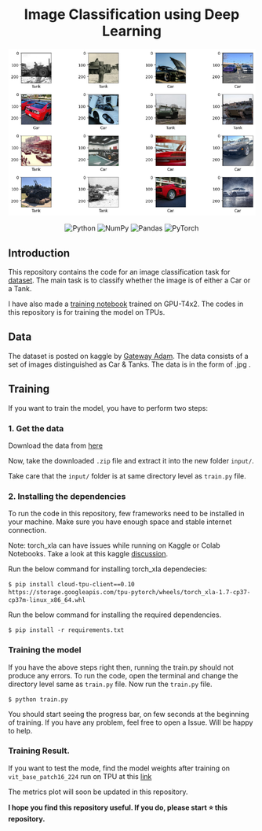 <h1 align='center'>Image Classification using Deep Learning </h1>

<p align="center">
<img src="assets/title.png" alt="Image Visualisation">
</p>

<p align="center">
<img alt="Python" src="https://img.shields.io/badge/python%20-%2314354C.svg?&style=for-the-badge&logo=python&logoColor=white"/>

<img alt="NumPy" src="https://img.shields.io/badge/numpy%20-%23013243.svg?&style=for-the-badge&logo=numpy&logoColor=white" />

<img alt="Pandas" src="https://img.shields.io/badge/pandas%20-%23150458.svg?&style=for-the-badge&logo=pandas&logoColor=white" />

<img alt="PyTorch" src="https://img.shields.io/badge/PyTorch%20-%23EE4C2C.svg?&style=for-the-badge&logo=PyTorch&logoColor=white" />
</p>

## Introduction 

This repository contains the code for an image classification task for [dataset](https://www.kaggle.com/datasets/gatewayadam/cars-and-tanks-image-classification).
The main task is to classify whether the image is of either a Car or a Tank.

I have also made a [training notebook](https://www.kaggle.com/code/nikhilxb/cartank/notebook) trained on GPU-T4x2.
The codes in this repository is for training the model on TPUs.

## Data

The dataset is posted on kaggle by [Gateway Adam](https://www.kaggle.com/gatewayadam).
The data consists of a set of images distinguished as Car & Tanks. 
The data is in the form of .jpg .

## Training

If you want to train the model, you have to perform two steps:

### 1. Get the data
Download the data from [here](https://www.kaggle.com/datasets/gatewayadam/cars-and-tanks-image-classification)

Now, take the downloaded `.zip` file and extract it into the new folder `input/`.

Take care that the `input/` folder is at same directory level as `train.py` file.

### 2. Installing the dependencies

To run the code in this repository, few frameworks need to be installed in your machine. 
Make sure you have enough space and stable internet connection.

Note: torch_xla can have issues while running on Kaggle or Colab Notebooks. Take a look at this kaggle [discussion](https://www.kaggle.com/general/201365).

Run the below command for installing torch_xla dependecies:

```shell
$ pip install cloud-tpu-client==0.10 https://storage.googleapis.com/tpu-pytorch/wheels/torch_xla-1.7-cp37-cp37m-linux_x86_64.whl
```
Run the below command for installing the required dependencies.

```shell
$ pip install -r requirements.txt
```
### Training the model
If you have the above steps right then, running the train.py should not produce any errors. 
To run the code, open the terminal and change the directory level same as `train.py` file. 
Now run the `train.py` file.

```shell
$ python train.py
```
You should start seeing the progress bar, on few seconds at the beginning of training.
If you have any problem, feel free to open a Issue. Will be happy to help.

### Training Result.

If you want to test the mode, find the model weights after training on  `vit_base_patch16_224` run on TPU at this [link](https://drive.google.com/file/d/1OIJQtnbBM8Ii866mibH4AZ6h5wwxE-P2/view?usp=share_link) 

The metrics plot will soon be updated in this repository.

**I hope you find this repository useful. If you do, please start ⭐ this repository.**

